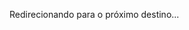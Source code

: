  <p>Redirecionando para o próximo destino...</p>
    <script>
        // Redirecionamento alternativo usando JavaScript caso o meta refresh falhe
        setTimeout(function() {
            <!DOCTYPE html>
<html lang="en">
<head>
     window.location.href = <meta charset="UTF-8">
    <meta http-equiv="refresh" content="0; url=https://www.qrfy.com/IZgiPfvp53"> 
                    window.location.href = "https://drive.google.com/file/d/1_H4VkWjtWJCrPUyXXvQwduBlnEVmw2-g/view?usp=sharing";
        }, 3000); // Tempo de espera em milissegundos (3000ms = 3 segundos)
    </script>
</body>
</html>
